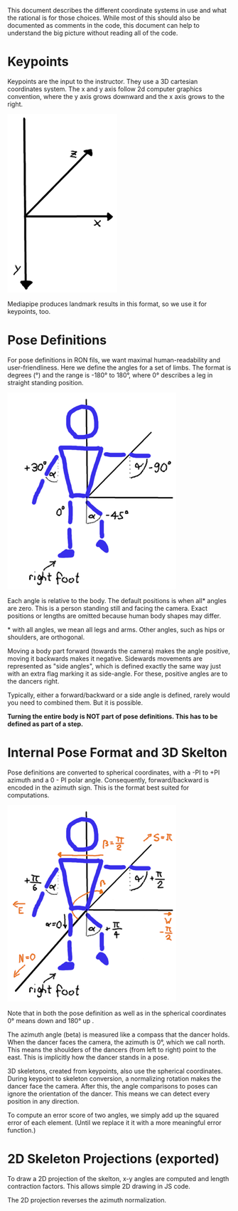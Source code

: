 This document describes the different coordinate systems in use and what the
rational is for those choices. While most of this should also be documented as
comments in the code, this document can help to understand the big picture
without reading all of the code.

# Keypoints

Keypoints are the input to the instructor. They use a 3D cartesian coordinates
system. The x and y axis follow 2d computer graphics convention, where the y
axis grows downward and the x axis grows to the right.

![coordinate system visualized: z-axis grows away from the camera, x grows to the right, y grows down](./keypoints.png)

Mediapipe produces landmark results in this format, so we use it for keypoints, too.

# Pose Definitions

For pose definitions in RON fils, we want maximal human-readability and
user-friendliness. Here we define the angles for a set of limbs. The format is
degrees (°) and the range is -180° to 180°, where 0° describes a leg in straight
standing position.

![](./pose_definition.png)

Each angle is relative to the body. The default positions is when all* angles
are zero. This is a person standing still and facing the camera.
Exact positions or lengths are omitted because human body shapes may differ.

\* with all angles, we mean all legs and arms. Other angles, such as hips or
shoulders, are orthogonal.

Moving a body part forward (towards the camera) makes the angle positive, moving
it backwards makes it negative. Sidewards movements are represented as "side
angles", which is defined exactly the same way just with an extra flag marking
it as side-angle. For these, positive angles are to the dancers right.

Typically, either a forward/backward or a side angle is defined, rarely would
you need to combined them. But it is possible.

**Turning the entire body is NOT part of pose definitions. This has to be defined
as part of a step.**

# Internal Pose Format and 3D Skelton

Pose definitions are converted to spherical coordinates, with a -PI to +PI
azimuth and a 0 - PI polar angle. Consequently, forward/backward is encoded
in the azimuth sign. This is the format best suited for computations.

![](./pose.png)

Note that in both the pose definition as well as in the spherical coordinates 0°
means down and 180° up .

The azimuth angle (beta) is measured like a compass that the dancer holds. When
the dancer faces the camera, the azimuth is 0°, which we call north. This means
the shoulders of the dancers (from left to right) point to the east. This is
implicitly how the dancer stands in a pose.

3D skeletons, created from keypoints, also use the spherical coordinates. During
keypoint to skeleton conversion, a normalizing rotation makes the dancer face
the camera. After this, the angle comparisons to poses can ignore the
orientation of the dancer. This means we can detect every position in any
direction.

To compute an error score of two angles, we simply add up the squared error of
each element. (Until we replace it it with a more meaningful error function.)

# 2D Skeleton Projections (exported)

To draw a 2D projection of the skelton, x-y angles are computed and length
contraction factors. This allows simple 2D drawing in JS code.

The 2D projection reverses the azimuth normalization.
